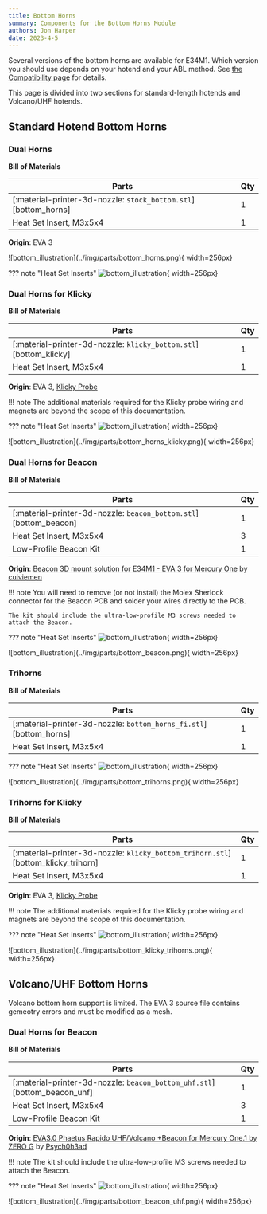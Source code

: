```yaml
---
title: Bottom Horns
summary: Components for the Bottom Horns Module
authors: Jon Harper
date: 2023-4-5
---
```


Several versions of the bottom horns are available for E34M1. Which version you should use depends on your hotend and your ABL method. See [the Compatibility page](../compat/index.md#bottom-horns) for details.

This page is divided into two sections for standard-length hotends and Volcano/UHF hotends.

## Standard Hotend Bottom Horns

### Dual Horns
<div markdown class="jh-grid-container jh-grid-2">
<div markdown class="jh-grid-para">

**Bill of Materials**

| Parts     | Qty |
|-----------|-----|
| [:material-printer-3d-nozzle: `stock_bottom.stl`][bottom_horns]     | 1 |
| Heat Set Insert, M3x5x4   | 1 |

**Origin**: EVA 3

</div>
<div markdown class="jh-grid-img">
![bottom_illustration](../img/parts/bottom_horns.png){ width=256px}
</div>
</div>

??? note "Heat Set Inserts"
    ![bottom_illustration](../img/inserts/bottom.png){ width=256px}

### Dual Horns for Klicky

<div markdown class="jh-grid-container jh-grid-2">
<div markdown class="jh-grid-para">

**Bill of Materials**

| Parts     | Qty |
|-----------|-----|
| [:material-printer-3d-nozzle: `klicky_bottom.stl`][bottom_klicky]     | 1 |
| Heat Set Insert, M3x5x4   | 1 |

**Origin**: EVA 3, [Klicky Probe](https://github.com/jlas1/Klicky-Probe)

!!! note
    The additional materials required for the Klicky probe wiring and magnets are beyond the scope of this documentation.

??? note "Heat Set Inserts"
    ![bottom_illustration](../img/inserts/bottom_klicky.png){ width=256px}

</div>
<div markdown class="jh-grid-img">
![bottom_illustration](../img/parts/bottom_horns_klicky.png){ width=256px}
</div>
</div>

### Dual Horns for Beacon

<div markdown class="jh-grid-container jh-grid-2">
<div markdown class="jh-grid-para">

**Bill of Materials**

| Parts     | Qty |
|-----------|-----|
| [:material-printer-3d-nozzle: `beacon_bottom.stl`][bottom_beacon]     | 1 | 
| Heat Set Insert, M3x5x4   | 3 |
| Low-Profile Beacon Kit    | 1 |

**Origin**: [Beacon 3D mount solution for E34M1 - EVA 3 for Mercury One](https://www.printables.com/model/438193-beacon-3d-mount-solution-for-e34m1-eva-3-for-mercu) by [cuiviemen](https://www.printables.com/@cuiviemen_127292)

!!! note
    You will need to remove (or not install) the Molex Sherlock connector for the Beacon PCB and solder your wires directly to the PCB.

    The kit should include the ultra-low-profile M3 screws needed to attach the Beacon.

??? note "Heat Set Inserts"
    ![bottom_illustration](../img/inserts/bottom_beacon.png){ width=256px}

</div>
<div markdown class="jh-grid-img">
![bottom_illustration](../img/parts/bottom_beacon.png){ width=256px}
</div>
</div>

### Trihorns

<div markdown class="jh-grid-container jh-grid-2">
<div markdown class="jh-grid-para">

**Bill of Materials**

| Parts     | Qty |
|-----------|-----|
| [:material-printer-3d-nozzle: `bottom_horns_fi.stl`][bottom_horns]     | 1 |
| Heat Set Insert, M3x5x4   | 1 |

??? note "Heat Set Inserts"
    ![bottom_illustration](../img/inserts/bottom_trihorn.png){ width=256px}

</div>
<div markdown class="jh-grid-img">
![bottom_illustration](../img/parts/bottom_trihorns.png){ width=256px}
</div>
</div>

### Trihorns for Klicky

<div markdown class="jh-grid-container jh-grid-2">
<div markdown class="jh-grid-para">

**Bill of Materials**

| Parts     | Qty |
|-----------|-----|
| [:material-printer-3d-nozzle: `klicky_bottom_trihorn.stl`][bottom_klicky_trihorn]     | 1 |
| Heat Set Insert, M3x5x4   | 1 |

**Origin**: EVA 3, [Klicky Probe](https://github.com/jlas1/Klicky-Probe)

!!! note
    The additional materials required for the Klicky probe wiring and magnets are beyond the scope of this documentation.

??? note "Heat Set Inserts"
    ![bottom_illustration](../img/inserts/bottom_trihorn_klicky.png){ width=256px}

</div>
<div markdown class="jh-grid-img">
![bottom_illustration](../img/parts/bottom_klicky_trihorns.png){ width=256px}
</div>
</div>

## Volcano/UHF Bottom Horns

Volcano bottom horn support is limited. The EVA 3 source file contains gemeotry errors and must be modified as a mesh.

### Dual Horns for Beacon

<div markdown class="jh-grid-container jh-grid-2">
<div markdown class="jh-grid-para">

**Bill of Materials**

| Parts     | Qty |
|-----------|-----|
| [:material-printer-3d-nozzle: `beacon_bottom_uhf.stl`][bottom_beacon_uhf]     | 1 |
| Heat Set Insert, M3x5x4   | 3 |
| Low-Profile Beacon Kit    | 1 |

**Origin**: [EVA3.0 Phaetus Rapido UHF/Volcano +Beacon for Mercury One.1 by ZERO G](https://www.printables.com/model/428524-eva30-phaetus-rapido-uhfvolcano-beacon-for-mercury) by [Psych0h3ad](https://www.printables.com/@Psych0h3ad_168275)

!!! note
    The kit should include the ultra-low-profile M3 screws needed to attach the Beacon.

??? note "Heat Set Inserts"
    ![bottom_illustration](../img/inserts/bottom_beacon_uhf.png){ width=256px}
</div>
<div markdown class="jh-grid-img">
![bottom_illustration](../img/parts/bottom_beacon_uhf.png){ width=256px}
</div>
</div>